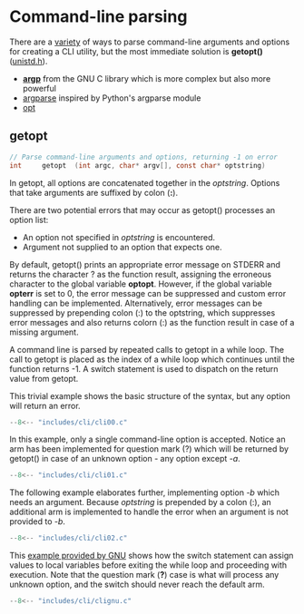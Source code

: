 # Command-line parsing

There are a [variety](https://stackoverflow.com/questions/9642732/parsing-command-line-arguments-in-c) of ways to parse command-line arguments and options for creating a CLI utility, but the most immediate solution is **getopt()** ([unistd.h](../Libraries/unistd.h)).

- [**argp**](https://www.gnu.org/software/libc/manual/html_node/Argp.html) from the GNU C library which is more complex but also more powerful
- [argparse](https://github.com/Cofyc/argparse) inspired by Python's argparse module
- [opt](https://public.lanl.gov/jt/Software/)

## getopt

```c
// Parse command-line arguments and options, returning -1 on error
int     getopt  (int argc, char* argv[], const char* optstring)
```

In getopt, all options are concatenated together in the _optstring_.
Options that take arguments are suffixed by colon (**:**).

There are two potential errors that may occur as getopt() processes an option list:

- An option not specified in *optstring* is encountered.
- Argument not supplied to an option that expects one.

By default, getopt() prints an appropriate error message on STDERR and returns the character ? as the function result, assigning the erroneous character to the global variable **optopt**.
However, if the global variable **opterr** is set to 0, the error message can be suppressed and custom error handling can be implemented.
Alternatively, error messages can be suppressed by prepending colon (:) to the optstring, which suppresses error messages and also returns colorn (:) as the function result in case of a missing argument.

A command line is parsed by repeated calls to getopt in a while loop.
The call to getopt is placed as the index of a while loop which continues until the function returns -1.
A switch statement is used to dispatch on the return value from getopt.

This trivial example shows the basic structure of the syntax, but any option will return an error.

```c
--8<-- "includes/cli/cli00.c"
```

In this example, only a single command-line option is accepted.
Notice an arm has been implemented for question mark (?) which will be returned by getopt() in case of an unknown option - any option except *-a*.

```c
--8<-- "includes/cli/cli01.c"
```

The following example elaborates further, implementing option *-b* which needs an argument.
Because *optstring* is prepended by a colon (:), an additional arm is implemented to handle the error when an argument is not provided to *-b*.

```c hl_lines="8 13-14"
--8<-- "includes/cli/cli02.c"
```

This [example provided by GNU](https://www.gnu.org/software/libc/manual/html_node/Example-of-Getopt.html) shows how the switch statement can assign values to local variables before exiting the while loop and proceeding with execution.
Note that the question mark (**?**) case is what will process any unknown option, and the switch should never reach the default arm.

```c
--8<-- "includes/cli/clignu.c"
```